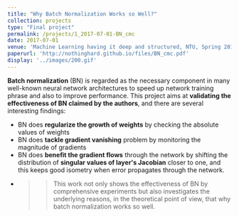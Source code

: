 ```yaml
---
title: "Why Batch Normalization Works so Well?"
collection: projects
type: "Final project"
permalink: /projects/1_2017-07-01-BN_cmc
date: 2017-07-01
venue: 'Machine Learning having it deep and structured, NTU, Spring 2017'
paperurl: 'http://nothinghard.github.io/files/BN_cmc.pdf'
display: '../images/200.gif'
---
```


**Batch normalization** (BN) is regarded as the necessary component in many well-known neural network architectures to speed up network training phrase and also to improve performance.
This project aims at **validating the effectiveness of BN claimed by the authors**, and there are several interesting findings:
- BN does **regularize the growth of weights** by checking the absolute values of weights
- BN does **tackle gradient vanishing** problem by monitoring the magnitude of gradients
- BN does **benefit the gradient flows** through the network by shifting the distribution of **singular values of layer's Jacobian** closer to one, and this keeps good isometry when error propagates through the network.
- >> This work not only shows the effectiveness of BN by comprehensive experiments but also investigates the underlying reasons, in the theoretical point of view, that why batch normalization works so well.



